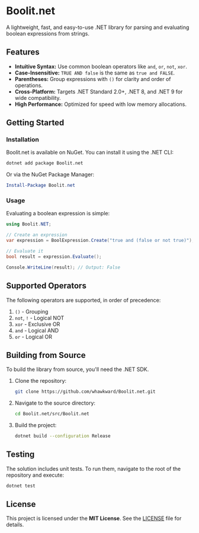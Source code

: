 # Boolit.net

A lightweight, fast, and easy-to-use .NET library for parsing and evaluating boolean expressions from strings.

## Features

- **Intuitive Syntax:** Use common boolean operators like `and`, `or`, `not`, `xor`.
- **Case-Insensitive:** `TRUE AND false` is the same as `true and FALSE`.
- **Parentheses:** Group expressions with `()` for clarity and order of operations.
- **Cross-Platform:** Targets .NET Standard 2.0+, .NET 8, and .NET 9 for wide compatibility.
- **High Performance:** Optimized for speed with low memory allocations.

## Getting Started

### Installation

Boolit.net is available on NuGet. You can install it using the .NET CLI:

```bash
dotnet add package Boolit.net
```

Or via the NuGet Package Manager:

```powershell
Install-Package Boolit.net
```

### Usage

Evaluating a boolean expression is simple:

```csharp
using Boolit.NET;

// Create an expression
var expression = BoolExpression.Create("true and (false or not true)");

// Evaluate it
bool result = expression.Evaluate();

Console.WriteLine(result); // Output: False
```

## Supported Operators

The following operators are supported, in order of precedence:

1.  `()` - Grouping
2.  `not`, `!` - Logical NOT
3.  `xor` - Exclusive OR
4.  `and` - Logical AND
5.  `or` - Logical OR

## Building from Source

To build the library from source, you'll need the .NET SDK.

1.  Clone the repository:
    ```bash
    git clone https://github.com/whawkward/Boolit.net.git
    ```
2.  Navigate to the source directory:
    ```bash
    cd Boolit.net/src/Boolit.net
    ```
3.  Build the project:
    ```bash
    dotnet build --configuration Release
    ```

## Testing

The solution includes unit tests. To run them, navigate to the root of the repository and execute:

```bash
dotnet test
```

## License

This project is licensed under the **MIT License**. See the [LICENSE](LICENSE) file for details.